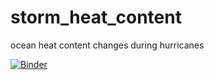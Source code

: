 # storm_heat_content
ocean heat content changes during hurricanes

[![Binder](https://mybinder.org/badge_logo.svg)](https://mybinder.org/v2/gh/cgentemann/storm_heat_content/master)
